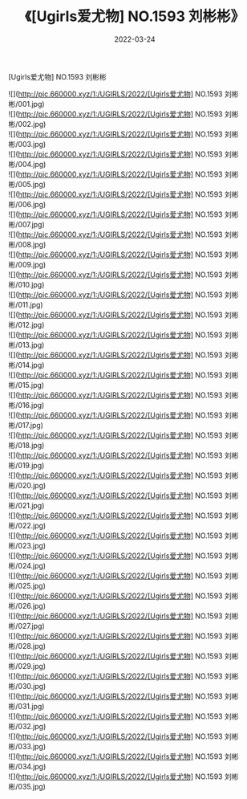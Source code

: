 ﻿---
layout: post
title:  《[Ugirls爱尤物] NO.1593 刘彬彬》
date:   2022-03-24
img: http://pic.660000.xyz/1:/UGIRLS/2022/[Ugirls爱尤物] NO.1593 刘彬彬/000.jpg
categories: [美女, 清纯, 唯美]
---

[Ugirls爱尤物] NO.1593 刘彬彬

 ![](http://pic.660000.xyz/1:/UGIRLS/2022/[Ugirls爱尤物] NO.1593 刘彬彬/001.jpg) <br>![](http://pic.660000.xyz/1:/UGIRLS/2022/[Ugirls爱尤物] NO.1593 刘彬彬/002.jpg) <br>![](http://pic.660000.xyz/1:/UGIRLS/2022/[Ugirls爱尤物] NO.1593 刘彬彬/003.jpg) <br>![](http://pic.660000.xyz/1:/UGIRLS/2022/[Ugirls爱尤物] NO.1593 刘彬彬/004.jpg) <br>![](http://pic.660000.xyz/1:/UGIRLS/2022/[Ugirls爱尤物] NO.1593 刘彬彬/005.jpg) <br>![](http://pic.660000.xyz/1:/UGIRLS/2022/[Ugirls爱尤物] NO.1593 刘彬彬/006.jpg) <br>![](http://pic.660000.xyz/1:/UGIRLS/2022/[Ugirls爱尤物] NO.1593 刘彬彬/007.jpg) <br>![](http://pic.660000.xyz/1:/UGIRLS/2022/[Ugirls爱尤物] NO.1593 刘彬彬/008.jpg) <br>![](http://pic.660000.xyz/1:/UGIRLS/2022/[Ugirls爱尤物] NO.1593 刘彬彬/009.jpg) <br>![](http://pic.660000.xyz/1:/UGIRLS/2022/[Ugirls爱尤物] NO.1593 刘彬彬/010.jpg) <br>![](http://pic.660000.xyz/1:/UGIRLS/2022/[Ugirls爱尤物] NO.1593 刘彬彬/011.jpg) <br>![](http://pic.660000.xyz/1:/UGIRLS/2022/[Ugirls爱尤物] NO.1593 刘彬彬/012.jpg) <br>![](http://pic.660000.xyz/1:/UGIRLS/2022/[Ugirls爱尤物] NO.1593 刘彬彬/013.jpg) <br>![](http://pic.660000.xyz/1:/UGIRLS/2022/[Ugirls爱尤物] NO.1593 刘彬彬/014.jpg) <br>![](http://pic.660000.xyz/1:/UGIRLS/2022/[Ugirls爱尤物] NO.1593 刘彬彬/015.jpg) <br>![](http://pic.660000.xyz/1:/UGIRLS/2022/[Ugirls爱尤物] NO.1593 刘彬彬/016.jpg) <br>![](http://pic.660000.xyz/1:/UGIRLS/2022/[Ugirls爱尤物] NO.1593 刘彬彬/017.jpg) <br>![](http://pic.660000.xyz/1:/UGIRLS/2022/[Ugirls爱尤物] NO.1593 刘彬彬/018.jpg) <br>![](http://pic.660000.xyz/1:/UGIRLS/2022/[Ugirls爱尤物] NO.1593 刘彬彬/019.jpg) <br>![](http://pic.660000.xyz/1:/UGIRLS/2022/[Ugirls爱尤物] NO.1593 刘彬彬/020.jpg) <br>![](http://pic.660000.xyz/1:/UGIRLS/2022/[Ugirls爱尤物] NO.1593 刘彬彬/021.jpg) <br>![](http://pic.660000.xyz/1:/UGIRLS/2022/[Ugirls爱尤物] NO.1593 刘彬彬/022.jpg) <br>![](http://pic.660000.xyz/1:/UGIRLS/2022/[Ugirls爱尤物] NO.1593 刘彬彬/023.jpg) <br>![](http://pic.660000.xyz/1:/UGIRLS/2022/[Ugirls爱尤物] NO.1593 刘彬彬/024.jpg) <br>![](http://pic.660000.xyz/1:/UGIRLS/2022/[Ugirls爱尤物] NO.1593 刘彬彬/025.jpg) <br>![](http://pic.660000.xyz/1:/UGIRLS/2022/[Ugirls爱尤物] NO.1593 刘彬彬/026.jpg) <br>![](http://pic.660000.xyz/1:/UGIRLS/2022/[Ugirls爱尤物] NO.1593 刘彬彬/027.jpg) <br>![](http://pic.660000.xyz/1:/UGIRLS/2022/[Ugirls爱尤物] NO.1593 刘彬彬/028.jpg) <br>![](http://pic.660000.xyz/1:/UGIRLS/2022/[Ugirls爱尤物] NO.1593 刘彬彬/029.jpg) <br>![](http://pic.660000.xyz/1:/UGIRLS/2022/[Ugirls爱尤物] NO.1593 刘彬彬/030.jpg) <br>![](http://pic.660000.xyz/1:/UGIRLS/2022/[Ugirls爱尤物] NO.1593 刘彬彬/031.jpg) <br>![](http://pic.660000.xyz/1:/UGIRLS/2022/[Ugirls爱尤物] NO.1593 刘彬彬/032.jpg) <br>![](http://pic.660000.xyz/1:/UGIRLS/2022/[Ugirls爱尤物] NO.1593 刘彬彬/033.jpg) <br>![](http://pic.660000.xyz/1:/UGIRLS/2022/[Ugirls爱尤物] NO.1593 刘彬彬/034.jpg) <br>![](http://pic.660000.xyz/1:/UGIRLS/2022/[Ugirls爱尤物] NO.1593 刘彬彬/035.jpg) <br>